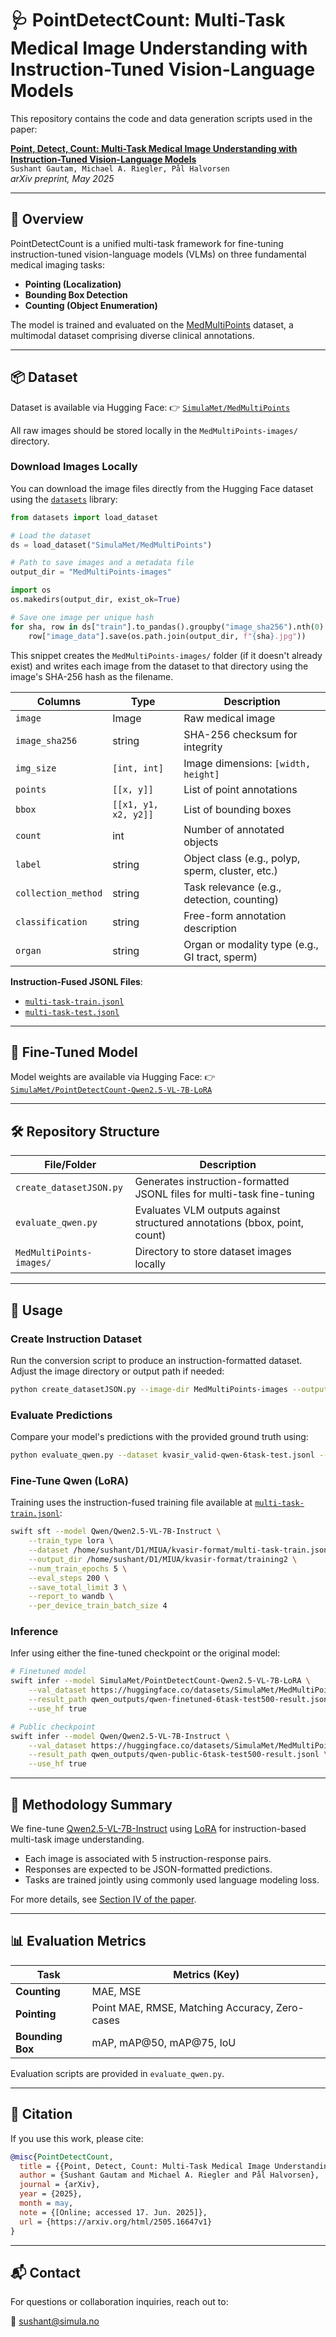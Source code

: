 
# 🩺 PointDetectCount: Multi-Task Medical Image Understanding with Instruction-Tuned Vision-Language Models

This repository contains the code and data generation scripts used in the paper:

**[Point, Detect, Count: Multi-Task Medical Image Understanding with Instruction-Tuned Vision-Language Models](https://arxiv.org/html/2505.16647v1)**  
`Sushant Gautam, Michael A. Riegler, Pål Halvorsen`  
*arXiv preprint, May 2025*

---

## 📌 Overview

PointDetectCount is a unified multi-task framework for fine-tuning instruction-tuned vision-language models (VLMs) on three fundamental medical imaging tasks:

- **Pointing (Localization)**
- **Bounding Box Detection**
- **Counting (Object Enumeration)**

The model is trained and evaluated on the [MedMultiPoints](https://huggingface.co/datasets/SimulaMet/MedMultiPoints) dataset, a multimodal dataset comprising diverse clinical annotations.

---

## 📦 Dataset

Dataset is available via Hugging Face:
👉 [`SimulaMet/MedMultiPoints`](https://huggingface.co/datasets/SimulaMet/MedMultiPoints)

All raw images should be stored locally in the `MedMultiPoints-images/` directory.

### Download Images Locally

You can download the image files directly from the Hugging Face dataset using the
[`datasets`](https://github.com/huggingface/datasets) library:

```python
from datasets import load_dataset

# Load the dataset
ds = load_dataset("SimulaMet/MedMultiPoints")

# Path to save images and a metadata file
output_dir = "MedMultiPoints-images"

import os
os.makedirs(output_dir, exist_ok=True)

# Save one image per unique hash
for sha, row in ds["train"].to_pandas().groupby("image_sha256").nth(0).iterrows():
    row["image_data"].save(os.path.join(output_dir, f"{sha}.jpg"))
```

This snippet creates the `MedMultiPoints-images/` folder (if it doesn't already
exist) and writes each image from the dataset to that directory using the image's
SHA-256 hash as the filename.

| Columns              | Type         | Description                                                       |
|-------------------|--------------|-------------------------------------------------------------------|
| `image`           | Image        | Raw medical image                                                 |
| `image_sha256`    | string       | SHA-256 checksum for integrity                                    |
| `img_size`        | `[int, int]` | Image dimensions: `[width, height]`                               |
| `points`          | `[[x, y]]`   | List of point annotations                                         |
| `bbox`            | `[[x1, y1, x2, y2]]` | List of bounding boxes                                   |
| `count`           | int          | Number of annotated objects                                       |
| `label`           | string       | Object class (e.g., polyp, sperm, cluster, etc.)                  |
| `collection_method` | string     | Task relevance (e.g., detection, counting)                        |
| `classification`  | string       | Free-form annotation description                                  |
| `organ`           | string       | Organ or modality type (e.g., GI tract, sperm)                    |

**Instruction-Fused JSONL Files**:

- [`multi-task-train.jsonl`](https://huggingface.co/datasets/SimulaMet/MedMultiPoints/resolve/main/instruction_dataset/multi-task-train.jsonl)
- [`multi-task-test.jsonl`](https://huggingface.co/datasets/SimulaMet/MedMultiPoints/resolve/main/instruction_dataset/multi-task-test.jsonl)

---

## 💾 Fine-Tuned Model

Model weights are available via Hugging Face:
👉 [`SimulaMet/PointDetectCount-Qwen2.5-VL-7B-LoRA`](https://huggingface.co/SimulaMet/PointDetectCount-Qwen2.5-VL-7B-LoRA)

---

## 🛠️ Repository Structure

| File/Folder           | Description                                                              |
|-----------------------|--------------------------------------------------------------------------|
| `create_datasetJSON.py` | Generates instruction-formatted JSONL files for multi-task fine-tuning |
| `evaluate_qwen.py`      | Evaluates VLM outputs against structured annotations (bbox, point, count) |
| `MedMultiPoints-images/` | Directory to store dataset images locally |

---

## 🚀 Usage

### Create Instruction Dataset

Run the conversion script to produce an instruction-formatted dataset. Adjust the image directory or output path if needed:

```bash
python create_datasetJSON.py --image-dir MedMultiPoints-images --output kvasir_valid.jsonl
```

### Evaluate Predictions

Compare your model's predictions with the provided ground truth using:

```bash
python evaluate_qwen.py --dataset kvasir_valid-qwen-6task-test.jsonl --results kvasir_valid-qwen-6task-test-result.jsonl
```

### Fine-Tune Qwen (LoRA)

Training uses the instruction-fused training file available at
[`multi-task-train.jsonl`](https://huggingface.co/datasets/SimulaMet/MedMultiPoints/resolve/main/instruction_dataset/multi-task-train.jsonl):

```bash
swift sft --model Qwen/Qwen2.5-VL-7B-Instruct \
    --train_type lora \
    --dataset /home/sushant/D1/MIUA/kvasir-format/multi-task-train.jsonl \
    --output_dir /home/sushant/D1/MIUA/kvasir-format/training2 \
    --num_train_epochs 5 \
    --eval_steps 200 \
    --save_total_limit 3 \
    --report_to wandb \
    --per_device_train_batch_size 4
```

### Inference

Infer using either the fine-tuned checkpoint or the original model:

```bash
# Finetuned model
swift infer --model SimulaMet/PointDetectCount-Qwen2.5-VL-7B-LoRA \
    --val_dataset https://huggingface.co/datasets/SimulaMet/MedMultiPoints/resolve/main/instruction_dataset/multi-task-test.jsonl \
    --result_path qwen_outputs/qwen-finetuned-6task-test500-result.jsonl \
    --use_hf true

# Public checkpoint
swift infer --model Qwen/Qwen2.5-VL-7B-Instruct \
    --val_dataset https://huggingface.co/datasets/SimulaMet/MedMultiPoints/resolve/main/instruction_dataset/multi-task-test.jsonl \
    --result_path qwen_outputs/qwen-public-6task-test500-result.jsonl \
    --use_hf true
```

---

## 🧠 Methodology Summary

We fine-tune [Qwen2.5-VL-7B-Instruct](https://huggingface.co/Qwen/Qwen2.5-VL-7B-Instruct) using [LoRA](https://arxiv.org/abs/2106.09685) for instruction-based multi-task image understanding.

- Each image is associated with 5 instruction-response pairs.
- Responses are expected to be JSON-formatted predictions.
- Tasks are trained jointly using commonly used language modeling loss.

For more details, see [Section IV of the paper](https://arxiv.org/html/2505.16647v1#S4).

---

## 📊 Evaluation Metrics

| Task             | Metrics (Key)                                  |
|------------------|------------------------------------------------|
| **Counting**     | MAE, MSE                                       |
| **Pointing**     | Point MAE, RMSE, Matching Accuracy, Zero-cases |
| **Bounding Box** | mAP, mAP@50, mAP@75, IoU                       |

Evaluation scripts are provided in `evaluate_qwen.py`.

---

## 📝 Citation

If you use this work, please cite:

```bibtex
@misc{PointDetectCount,
  title = {{Point, Detect, Count: Multi-Task Medical Image Understanding with Instruction-Tuned Vision-Language Models}},
  author = {Sushant Gautam and Michael A. Riegler and Pål Halvorsen},
  journal = {arXiv},
  year = {2025},
  month = may,
  note = {[Online; accessed 17. Jun. 2025]},
  url = {https://arxiv.org/html/2505.16647v1}
}
```

---

## 📬 Contact

For questions or collaboration inquiries, reach out to:

📧 sushant@simula.no
